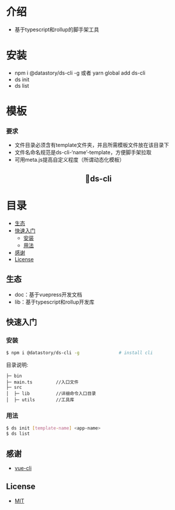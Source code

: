 # 介绍

- 基于typescript和rollup的脚手架工具



# 安装

- npm i @datastory/ds-cli -g 或者 yarn global add ds-cli
- ds init <template-name> <app-name>
- ds list

# 模板

### 要求

- 文件目录必须含有template文件夹，并且所需模板文件放在该目录下
- 文件名命名规范是ds-cli-‘name’-template，方便脚手架拉取
- 可用meta.js提高自定义程度（所谓动态化模板）


<h2 align="center">ds-cli</h2>

# 目录

- [生态](#生态)
- [快速入门](#快速入门)
  - [安装](#安装)
  - [用法](#用法)
- [感谢](#感谢)
- [License](#license)

## 生态

- doc：基于vuepress开发文档
- lib：基于typescript和rollup开发库


## 快速入门

### 安装

```bash
$ npm i @datastory/ds-cli -g               # install cli
```

目录说明:

```
├─ bin             
├─ main.ts         //入口文件
├─ src
│  ├─ lib          //详细命令入口目录
│  ├─ utils        //工具库
```

### 用法

```bash
$ ds init [template-name] <app-name>            
$ ds list
```

## 感谢

- [vue-cli](https://github.com/vuejs/vue-cli)

## License

- [MIT](https://opensource.org/licenses/MIT)

